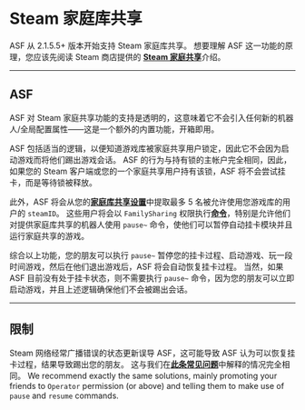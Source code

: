 # Steam 家庭库共享

ASF 从 2.1.5.5+ 版本开始支持 Steam 家庭库共享。 想要理解 ASF 这一功能的原理，您应该先阅读 Steam 商店提供的 **[Steam 家庭共享](https://store.steampowered.com/promotion/familysharing)**&#8203;介绍。

* * *

## ASF

ASF 对 Steam 家庭共享功能的支持是透明的，这意味着它不会引入任何新的机器人/全局配置属性——这是一个额外的内置功能，开箱即用。

ASF 包括适当的逻辑，以便知道游戏库被家庭共享用户锁定，因此它不会因为启动游戏而将他们踢出游戏会话。 ASF 的行为与持有锁的主帐户完全相同，因此，如果您的 Steam 客户端或您的一个家庭共享用户持有该锁，ASF 将不会尝试挂卡，而是等待锁被释放。

此外，ASF 将会从您的&#8203;**[家庭库共享设置](https://store.steampowered.com/account/managedevices)**&#8203;中提取最多 5 名被允许使用您游戏库的用户的 `steamID`。 这些用户将会以 `FamilySharing` 权限执行&#8203;**[命令](https://github.com/JustArchiNET/ArchiSteamFarm/wiki/Commands-zh-CN)**，特别是允许他们对提供家庭库共享的机器人使用 `pause~` 命令，使他们可以暂停自动挂卡模块并且运行家庭共享的游戏。

综合以上功能，您的朋友可以执行 `pause~` 暂停您的挂卡过程、启动游戏、玩一段时间游戏，然后在他们退出游戏后，ASF 将会自动恢复挂卡过程。 当然，如果 ASF 目前没有处于挂卡状态，则不需要执行 `pause~` 命令，因为您的朋友可以立即启动游戏，并且上述逻辑确保他们不会被踢出会话。

* * *

## 限制

Steam 网络经常广播错误的状态更新误导 ASF，这可能导致 ASF 认为可以恢复挂卡过程，结果导致踢出您的朋友。 这与我们在&#8203;**[此条常见问题](https://github.com/JustArchiNET/ArchiSteamFarm/wiki/FAQ-zh-CN#在我玩游戏的时候asf-将我的-steam-客户端踢掉线--this-account-is-logged-on-another-pc这个帐户在另一台电脑登录)**&#8203;中解释的情况完全相同。 We recommend exactly the same solutions, mainly promoting your friends to `Operator` permission (or above) and telling them to make use of `pause` and `resume` commands.